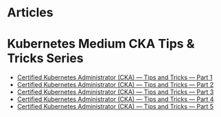 # Articles 

# Kubernetes Medium CKA Tips & Tricks Series
- [Certified Kubernetes Administrator (CKA) — Tips and Tricks — Part 1](https://medium.com/faun/certified-kubernetes-administrator-cka-tips-and-tricks-part-1-2e98e9b31de4)
- [Certified Kubernetes Administrator (CKA) — Tips and Tricks — Part 2
](https://medium.com/@imarunrk/certified-kubernetes-administrator-cka-tips-and-tricks-part-2-b4f5c636eb4)
- [Certified Kubernetes Administrator (CKA) — Tips and Tricks — Part 3](https://medium.com/@imarunrk/certified-kubernetes-administrator-cka-tips-and-tricks-part-3-2e7b44e89a3b)
- [Certified Kubernetes Administrator (CKA) — Tips and Tricks — Part 4](https://medium.com/@imarunrk/certified-kubernetes-administrator-cka-tips-and-tricks-part-4-17407899ef1a)
- [Certified Kubernetes Administrator (CKA) — Tips and Tricks — Part 5](https://medium.com/@imarunrk/certified-kubernetes-administrator-cka-tips-and-tricks-part-5-869d947412c0)
